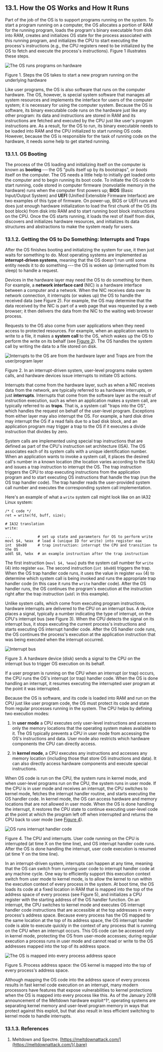 







## 13.1. How the OS Works and How It Runs 

Part of the job of the OS is to support programs running on the system.
To start a program running on a computer, the OS allocates a portion of
RAM for the running program, loads the program's binary executable from
disk into RAM, creates and initializes OS state for the process
associated with this running program, and initializes the CPU to start
executing the process's instructions (e.g., the CPU registers need to be
initialized by the OS to fetch and execute the process's instructions).
Figure 1 illustrates these steps.




![The OS runs programs on hardware](_images/runprog.png)


Figure 1. Steps the OS takes to start a new program running on the
underlying hardware


Like user programs, the OS is also software that runs on the computer
hardware. The OS, however, is special system software that manages all
system resources and implements the interface for users of the computer
system; it is necessary for using the computer system. Because the OS is
software, its binary executable code runs on the hardware just like any
other program: its data and instructions are stored in RAM and its
instructions are fetched and executed by the CPU just like user's
program instructions are. As a result, for the OS to run, its binary
executable needs to be loaded into RAM and the CPU initialized to start
running OS code. However, because the OS is responsible for the task of
running code on the hardware, it needs some help to get started running.



### 13.1.1. OS Booting 

The process of the OS loading and initializing itself on the computer is
known as **booting** --- the OS \"pulls itself up by its bootstraps\",
or *boots* itself on the computer. The OS needs a little help to
initially get loaded onto the computer and to begin running its boot
code. To initiate the OS code to start running, code stored in computer
firmware (nonvolatile memory in the hardware) runs when the computer
first powers up; **BIOS** (Basic Input/Output System) and **UEFI**
(Unified Extensible Firmware Interface) are two examples of this type of
firmware. On power-up, BIOS or UEFI runs and does just enough hardware
initialization to load the first chunk of the OS (its boot block) from
disk into RAM and to start running boot block instructions on the CPU.
Once the OS starts running, it loads the rest of itself from disk,
discovers and initializes hardware resources, and initializes its data
structures and abstractions to make the system ready for users.



### 13.1.2. Getting the OS to Do Something: Interrupts and Traps 

After the OS finishes booting and initializing the system for use, it
then just waits for something to do. Most operating systems are
implemented as **interrupt-driven systems**, meaning that the OS doesn't
run until some entity needs it to do something --- the OS is woken up
(interrupted from its sleep) to handle a request.


Devices in the hardware layer may need the OS to do something for them.
For example, a **network interface card** (NIC) is a hardware interface
between a computer and a network. When the NIC receives data over its
network connection, it interrupts (or wakes up) the OS to handle the
received data (see Figure 2). For example, the OS may
determine that the data received by the NIC is part of a web page that
was requested by a web browser; it then delivers the data from the NIC
to the waiting web browser process.


Requests to the OS also come from user applications when they need
access to protected resources. For example, when an application wants to
write to a file, it makes a **system call** to the OS, which wakes up
the OS to perform the write on its behalf (see [Figure
2](#FigNICinter)). The OS handles the system call by writing the data to
a file stored on disk.




![Interrupts to the OS are from the hardware layer and Traps are from the user/program layer](_images/intersyscall.png)


Figure 2. In an interrupt-driven system, user-level programs make system
calls, and hardware devices issue interrupts to initiate OS actions.


Interrupts that come from the hardware layer, such as when a NIC
receives data from the network, are typically referred to as hardware
interrupts, or just **interrupts**. Interrupts that come from the
software layer as the result of instruction execution, such as when an
application makes a system call, are typically referred to as **traps**.
That is, a system call \"traps into the OS\", which handles the request
on behalf of the user-level program. Exceptions from either layer may
also interrupt the OS. For example, a hard disk drive may interrupt the
OS if a read fails due to a bad disk block, and an application program
may trigger a trap to the OS if it executes a divide instruction that
divides by zero.


System calls are implemented using special trap instructions that are
defined as part of the CPU's instruction set architecture (ISA). The OS
associates each of its system calls with a unique identification number.
When an application wants to invoke a system call, it places the desired
call's number in a known location (the location varies according to the
ISA) and issues a trap instruction to interrupt the OS. The trap
instruction triggers the CPU to stop executing instructions from the
application program and to start executing OS instructions that handle
the trap (run the OS trap handler code). The trap handler reads the
user-provided system call number and executes the corresponding system
call implementation.


Here's an example of what a `write` system call might look like on an
IA32 Linux system:




```
/* C code */
ret = write(fd, buff, size);

# IA32 translation
write:

...            # set up state and parameters for OS to perform write
movl $4, %eax  # load 4 (unique ID for write) into register eax
int  $0x80     # trap instruction: interrupt the CPU and transition to the OS
addl $8, %ebx  # an example instruction after the trap instruction
```


The first instruction (`movl $4, %eax`) puts the system call number for
`write` (4) into register `eax`. The second instruction (`int $0x80`)
triggers the trap. When the OS trap handler code runs, it uses the value
in register `eax` (4) to determine which system call is being invoked
and runs the appropriate trap handler code (in this case it runs the
`write` handler code). After the OS handler runs, the OS continues the
program's execution at the instruction right after the trap instruction
(`addl` in this example).


Unlike system calls, which come from executing program instructions,
hardware interrupts are delivered to the CPU on an interrupt bus. A
device places a signal, typically a number indicating the type of
interrupt, on the CPU's interrupt bus (see Figure 3).
When the CPU detects the signal on its interrupt bus, it stops executing
the current process's instructions and starts executing OS interrupt
handler code. After the OS handler code runs, the OS continues the
process's execution at the application instruction that was being
executed when the interrupt occurred.




![Interrupt bus](_images/diskinter.png)


Figure 3. A hardware device (disk) sends a signal to the CPU on the
interrupt bus to trigger OS execution on its behalf.


If a user program is running on the CPU when an interrupt (or trap)
occurs, the CPU runs the OS's interrupt (or trap) handler code. When the
OS is done handling an interrupt, it resumes executing the interrupted
user program at the point it was interrupted.


Because the OS is software, and its code is loaded into RAM and run on
the CPU just like user program code, the OS must protect its code and
state from regular processes running in the system. The CPU helps by
defining two execution modes:



1.  In **user mode** a CPU executes only user-level instructions and
    accesses only the memory locations that the operating system makes
    available to it. The OS typically prevents a CPU in user mode from
    accessing the OS's instructions and data. User mode also restricts
    which hardware components the CPU can directly access.

2.  In **kernel mode**, a CPU executes any instructions and accesses any
    memory location (including those that store OS instructions and
    data). It can also directly access hardware components and execute
    special instructions.


When OS code is run on the CPU, the system runs in kernel mode, and when
user-level programs run on the CPU, the system runs in user mode. If the
CPU is in user mode and receives an interrupt, the CPU switches to
kernel mode, fetches the interrupt handler routine, and starts executing
the OS handler code. In kernel mode, the OS can access hardware and
memory locations that are not allowed in user mode. When the OS is done
handling the interrupt, it restores the CPU state to continue executing
user-level code at the point at which the program left off when
interrupted and returns the CPU back to user mode (see [Figure
4](#FigCPUInterrupts)).




![OS runs interrupt handler code](_images/handler.png)


Figure 4. The CPU and interrupts. User code running on the CPU is
interrupted (at time X on the time line), and OS interrupt handler code
runs. After the OS is done handling the interrupt, user code execution
is resumed (at time Y on the time line).


In an interrupt-driven system, interrupts can happen at any time,
meaning that the OS can switch from running user code to interrupt
handler code at any machine cycle. One way to efficiently support this
execution context switch from user mode to kernel mode, is to allow the
kernel to run within the execution context of every process in the
system. At boot time, the OS loads its code at a fixed location in RAM
that is mapped into the top of the address space of every process (see
Figure 5), and initializes a CPU register with the starting
address of the OS handler function. On an interrupt, the CPU switches to
kernel mode and executes OS interrupt handler code instructions that are
accessible at the top addresses in every process's address space.
Because every process has the OS mapped to the same location at the top
of its address space, the OS interrupt handler code is able to execute
quickly in the context of any process that is running on the CPU when an
interrupt occurs. This OS code can be accessed only in kernel mode,
protecting the OS from user-mode accesses; during regular execution a
process runs in user mode and cannot read or write to the OS addresses
mapped into the top of its address space.




![The OS is mapped into every process address space](_images/osmem.png)


Figure 5. Process address space: the OS kernel is mapped into the top of
every process's address space.


Although mapping the OS code into the address space of every process
results in fast kernel code execution on an interrupt, many modern
processors have features that expose vulnerabilities to kernel
protections when the OS is mapped into every process like this. As of
the January 2018 announcement of the Meltdown hardware exploit^1^,
operating systems are separating kernel memory and user-level program
memory in ways that protect against this exploit, but that also result
in less efficient switching to kernel mode to handle interrupts.



### 13.1.3. References 


1.  Meltdown and Spectre.
    [https://meltdownattack.com/](https://meltdownattack.com/){.bare}






